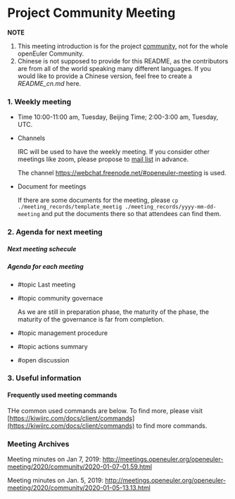 # Project Community Meeting

**NOTE**
1. This meeting introduction is for the project [community](/), not for the whole openEuler Community. 
2. Chinese is not supposed to provide for this README, as the contributors are from all of the world speaking many different languages. If you would like to provide a Chinese version, feel free to create a *README_cn.md* here.

### 1. Weekly meeting
- Time
    10:00-11:00 am, Tuesday, Beijing Time; 2:00-3:00 am, Tuesday, UTC.

- Channels

    IRC will be used to have the weekly meeting. If you consider other meetings like zoom, please propose to [mail list](community@openeuler.org) in advance. 

    The channel https://webchat.freenode.net/#openeuler-meeting is used.

- Document for meetings

    If there are some documents for the meeting, please `cp ./meeting_records/template_meetig ./meeting_records/yyyy-mm-dd-meeting` and put the documents there so that attendees can find them. 

### 2. Agenda for next meeting

##### Next meeting schecule

##### Agenda for each meeting

* #topic Last meeting

* #topic community governace

    As we are still in preparation phase, the maturity of the phase, the maturity of the governance is far from completion.

* #topic management procedure

* #topic actions summary

* #open discussion


### 3. Useful information
#### Frequently used meeting commands
THe common used commands are below. To find more, please visit [https://kiwiirc.com/docs/client/commands](https://kiwiirc.com/docs/client/commands) to find more commands. 

### Meeting Archives

Meeting minutes on Jan 7, 2019: http://meetings.openeuler.org/openeuler-meeting/2020/community/2020-01-07-01.59.html

Meeting minutes on Jan. 5, 2019: http://meetings.openeuler.org/openeuler-meeting/2020/community/2020-01-05-13.13.html

